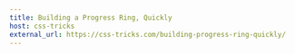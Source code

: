 ```yaml
---
title: Building a Progress Ring, Quickly
host: css-tricks
external_url: https://css-tricks.com/building-progress-ring-quickly/
---
```

